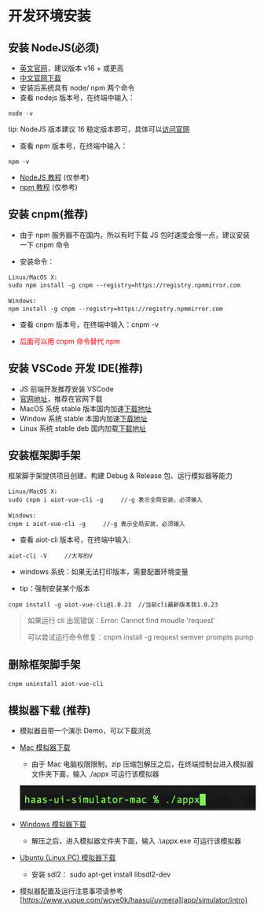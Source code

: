 # 开发环境安装

 

## 安装 NodeJS(必须) 

- [英文官网](https://nodejs.org/)，建议版本 v16 + 或更高 
- [中文官网下载](https://nodejs.org/zh-cn/download/) 
- 安装后系统具有 node/ npm 两个命令 
- 查看 nodejs 版本号，在终端中输入： 

```shell
node -v
```

tip: NodeJS 版本建议 16 稳定版本即可，具体可以[访问官网](https://nodejs.org/zh-cn/) 

- 查看 npm 版本号，在终端中输入： 

```shell
npm -v
```

- [NodeJS 教程](https://www.runoob.com/nodejs/nodejs-tutorial.html) (仅参考) 
- [npm 教程](https://www.runoob.com/nodejs/nodejs-npm.html) (仅参考) 

## 安装 cnpm(推荐) 

- 由于 npm 服务器不在国内，所以有时下载 JS 包时速度会慢一点，建议安装一下 cnpm 命令  

- 安装命令： 

```shell
Linux/MacOS X:
sudo npm install -g cnpm --registry=https://registry.npmmirror.com

Windows:
npm install -g cnpm --registry=https://registry.npmmirror.com
```

- 查看 cnpm 版本号，在终端中输入：cnpm -v 

- <font color=red>后面可以用 cnpm 命令替代 npm </font>

## 安装 VSCode 开发 IDE(推荐) 

- JS 前端开发推荐安装 VSCode 
- [官网地址](https://code.visualstudio.com/)，推荐在官网下载 
- MacOS 系统 stable 版本国内加速[下载地址](https://vscode.cdn.azure.cn/stable/899d46d82c4c95423fb7e10e68eba52050e30ba3/VSCode-darwin-universal.zip) 
- Window 系统 stable 本国内加速[下载地址](https://vscode.cdn.azure.cn/stable/899d46d82c4c95423fb7e10e68eba52050e30ba3/VSCodeUserSetup-x64-1.63.2.exe) 
- Linux 系统 stable deb 国内加载[下载地址](https://vscode.cdn.azure.cn/stable/899d46d82c4c95423fb7e10e68eba52050e30ba3/code_1.63.2-1639562499_amd64.deb) 

## 安装框架脚手架 

框架脚手架提供项目创建、构建 Debug & Release 包、运行模拟器等能力 

```shell
Linux/MacOS X:
sudo cnpm i aiot-vue-cli -g     //-g 表示全局安装，必须输入

Windows:
cnpm i aiot-vue-cli -g     //-g 表示全局安装，必须输入
```

- 查看 aiot-cli 版本号，在终端中输入: 


```shell
aiot-cli -V     //大写的V
```

- windows 系统：如果无法打印版本，需要配置环境变量 

- tip：强制安装某个版本 

```shell
cnpm install -g aiot-vue-cli@1.0.23  //当前cli最新版本我1.0.23
```

> 如果运行 cli 出现错误：Error: Cannot find moudle 'request' 
>
> 可以尝试运行命令修复：cnpm install -g request semver prompts pump 

## 删除框架脚手架 

```shell
cnpm uninstall aiot-vue-cli
```



## 模拟器下载 (推荐) 

- 模拟器自带一个演示 Demo，可以下载浏览 

- [Mac 模拟器下载](https://hli.aliyuncs.com/o/config/simulator/haas-ui-simulator-mac-v2.zip) 

	- 由于 Mac 电脑权限限制，zip 压缩包解压之后，在终端控制台进入模拟器文件夹下面，输入 ./appx 可运行该模拟器 

	![](../_images/mac_simulator.png)


- [Windows 模拟器下载](https://hli.aliyuncs.com/o/config/haasui/simulator/windows_x64/haasui-simulator-windows-64_v1.4.zip) 
	- 解压之后，进入模拟器文件夹下面，输入 .\appx.exe 可运行该模拟器 
- [Ubuntu (Linux PC) 模拟器下载](https://hli.aliyuncs.com/o/config/miniapp/haas-ui-simulator-ubuntu.zip) 
	- 安装 sdl2： sudo apt-get install libsdl2-dev 
- 模拟器配置及运行注意事项请参考 [https://www.yuque.com/wcye0k/haasui/uymera](app/simulator/intro)